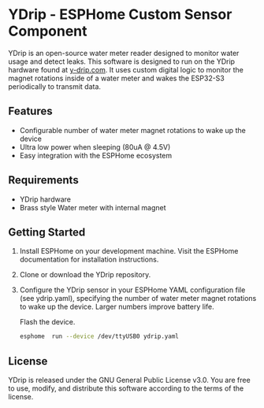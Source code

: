 YDrip - ESPHome Custom Sensor Component
=======================================

YDrip is an open-source water meter reader designed to monitor water usage and detect leaks. This software is designed to run on the YDrip hardware found at [y-drip.com](https://y-drip.com). It uses custom digital logic to monitor the magnet rotations inside of a water meter and wakes the ESP32-S3 periodically to transmit data.

Features
--------

- Configurable number of water meter magnet rotations to wake up the device
- Ultra low power when sleeping (80uA @ 4.5V)
- Easy integration with the ESPHome ecosystem

Requirements
------------

- YDrip hardware
- Brass style Water meter with internal magnet

Getting Started
---------------

1. Install ESPHome on your development machine. Visit the ESPHome documentation for installation instructions.

2. Clone or download the YDrip repository.

3. Configure the YDrip sensor in your ESPHome YAML configuration file (see ydrip.yaml), specifying the number of water meter magnet rotations to wake up the device. Larger numbers improve battery life.

   Flash the device.
   
   ```bash
   esphome  run --device /dev/ttyUSB0 ydrip.yaml
   ```

License
-------

YDrip is released under the GNU General Public License v3.0. You are free to use, modify, and distribute this software according to the terms of the license.